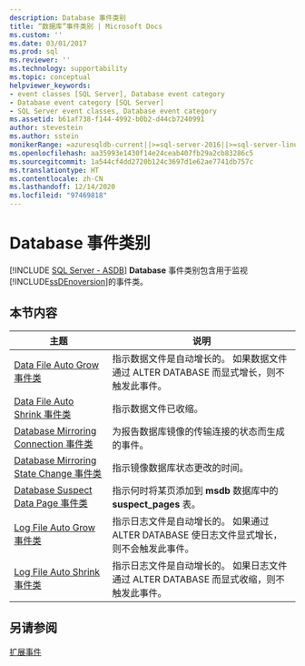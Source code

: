 ```yaml
---
description: Database 事件类别
title: “数据库”事件类别 | Microsoft Docs
ms.custom: ''
ms.date: 03/01/2017
ms.prod: sql
ms.reviewer: ''
ms.technology: supportability
ms.topic: conceptual
helpviewer_keywords:
- event classes [SQL Server], Database event category
- Database event category [SQL Server]
- SQL Server event classes, Database event category
ms.assetid: b61af738-f144-4992-b0b2-d44cb7240991
author: stevestein
ms.author: sstein
monikerRange: =azuresqldb-current||>=sql-server-2016||>=sql-server-linux-2017||=azuresqldb-mi-current
ms.openlocfilehash: aa35993e1430f14e24ceab407fb29a2cb83286c5
ms.sourcegitcommit: 1a544cf4dd2720b124c3697d1e62ae7741db757c
ms.translationtype: HT
ms.contentlocale: zh-CN
ms.lasthandoff: 12/14/2020
ms.locfileid: "97469818"
---
```

# <a name="database-event-category"></a>Database 事件类别
[!INCLUDE [SQL Server - ASDB](../../includes/applies-to-version/sql-asdb.md)]
  **Database** 事件类别包含用于监视 [!INCLUDE[ssDEnoversion](../../includes/ssdenoversion-md.md)]的事件类。  
  
## <a name="in-this-section"></a>本节内容  
  
|主题|说明|  
|-----------|-----------------|  
|[Data File Auto Grow 事件类](../../relational-databases/event-classes/data-file-auto-grow-event-class.md)|指示数据文件是自动增长的。 如果数据文件通过 ALTER DATABASE 而显式增长，则不触发此事件。|  
|[Data File Auto Shrink 事件类](../../relational-databases/event-classes/data-file-auto-shrink-event-class.md)|指示数据文件已收缩。|  
|[Database Mirroring Connection 事件类](../../relational-databases/event-classes/database-mirroring-connection-event-class.md)|为报告数据库镜像的传输连接的状态而生成的事件。|  
|[Database Mirroring State Change 事件类](../../relational-databases/event-classes/database-mirroring-state-change-event-class.md)|指示镜像数据库状态更改的时间。|  
|[Database Suspect Data Page 事件类](../../relational-databases/event-classes/database-suspect-data-page-event-class.md)|指示何时将某页添加到 **msdb** 数据库中的 **suspect_pages** 表。|  
|[Log File Auto Grow 事件类](../../relational-databases/event-classes/log-file-auto-grow-event-class.md)|指示日志文件是自动增长的。 如果通过 ALTER DATABASE 使日志文件显式增长，则不会触发此事件。|  
|[Log File Auto Shrink 事件类](../../relational-databases/event-classes/log-file-auto-shrink-event-class.md)|指示日志文件是自动增长的。 如果日志文件通过 ALTER DATABASE 而显式收缩，则不触发此事件。|  
  
## <a name="see-also"></a>另请参阅  
 [扩展事件](../../relational-databases/extended-events/extended-events.md)  
  
  
